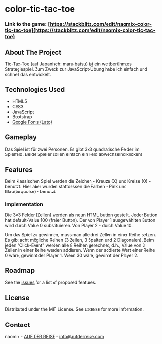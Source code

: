 # color-tic-tac-toe

### Link to the game: [https://stackblitz.com/edit/naomix-color-tic-tac-toe](https://stackblitz.com/edit/naomix-color-tic-tac-toe)

## About The Project

Tic-Tac-Toe (auf Japanisch: maru-batsu) ist ein weltberühmtes Strategiespiel. Zum Zweck zur JavaScript-Übung habe ich einfach und schnell das entwickelt.

## Technologies Used 

* HTML5
* CSS3
* JavaScript
* Bootstrap
* [Google Fonts (Lato)](https://fonts.google.com/specimen/Lato)

## Gameplay

Das Spiel ist für zwei Personen. Es gibt 3x3 quadratische Felder im Spielfeld. Beide Spieler sollen einfach ein Feld abwechselnd klicken!


## Features

Beim klassischen Spiel werden die Zeichen - Kreuze (X) und Kreise (O) - benutzt. Hier aber wurden stattdessen die Farben - Pink und Blau(turquoise) - benutzt. <br>

### Implementation

Die 3×3 Felder (Zellen) werden als neun HTML button gestellt. Jeder Button hat default-Value 100 (freier Button). Der von Player 1 ausgewählten Button wird durch Value 0 substituieren. Von Player 2 - durch Value 10.<br>

Um das Spiel zu gewinnen, muss man alle drei Zellen in einer Reihe setzen. Es gibt acht mögliche Reihen (3 Zeilen, 3 Spalten und 2 Diagonalen). Beim jeden "Click-Event" werden alle 8 Reihen gerechnet, d.h., Value von 3 Zellen in einer Reihe werden addieren. Wenn der addierte Wert einer Reihe 0 wäre, gewinnt der Player 1. Wenn 30 wäre, gewinnt der Player 2. 


## Roadmap

See the [issues](https://github.com/nao-mix/color-tic-tac-toe/issues) for a list of proposed features.


## License

Distributed under the MIT License. See `LICENSE` for more information.


## Contact

naomix - [AUF DER REISE](https://aufderreise.com/) - info@aufderreise.com

